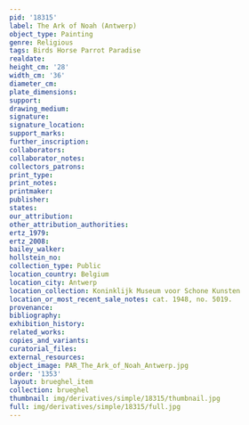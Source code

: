 ```yaml
---
pid: '18315'
label: The Ark of Noah (Antwerp)
object_type: Painting
genre: Religious
tags: Birds Horse Parrot Paradise
realdate: 
height_cm: '28'
width_cm: '36'
diameter_cm: 
plate_dimensions: 
support: 
drawing_medium: 
signature: 
signature_location: 
support_marks: 
further_inscription: 
collaborators: 
collaborator_notes: 
collectors_patrons: 
print_type: 
print_notes: 
printmaker: 
publisher: 
states: 
our_attribution: 
other_attribution_authorities: 
ertz_1979: 
ertz_2008: 
bailey_walker: 
hollstein_no: 
collection_type: Public
location_country: Belgium
location_city: Antwerp
location_collection: Koninklijk Museum voor Schone Kunsten
location_or_most_recent_sale_notes: cat. 1948, no. 5019.
provenance: 
bibliography: 
exhibition_history: 
related_works: 
copies_and_variants: 
curatorial_files: 
external_resources: 
object_image: PAR_The_Ark_of_Noah_Antwerp.jpg
order: '1353'
layout: brueghel_item
collection: brueghel
thumbnail: img/derivatives/simple/18315/thumbnail.jpg
full: img/derivatives/simple/18315/full.jpg
---
```

